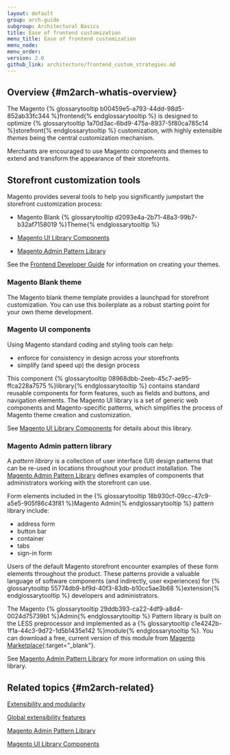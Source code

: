 ```yaml
---
layout: default
group: arch-guide
subgroup: Architectural Basics
title: Ease of frontend customization
menu_title: Ease of frontend customization
menu_node:
menu_order:
version: 2.0
github_link: architecture/frontend_custom_strategies.md
---
```


## Overview {#m2arch-whatis-overview}

The Magento {% glossarytooltip b00459e5-a793-44dd-98d5-852ab33fc344 %}frontend{% endglossarytooltip %} is designed to optimize {% glossarytooltip 1a70d3ac-6bd9-475a-8937-5f80ca785c14 %}storefront{% endglossarytooltip %} customization, with highly extensible <i>themes</i> being the central customization mechanism.

Merchants are encouraged to use Magento components and themes to extend and transform the appearance of their storefronts.

## Storefront customization tools

Magento provides several tools to help you significantly jumpstart the storefront customization process:

* Magento Blank {% glossarytooltip d2093e4a-2b71-48a3-99b7-b32af7158019 %}Theme{% endglossarytooltip %}

* <a href="{{page.baseurl}}ui-components/ui-component.html">Magento UI Library Components</a>

* <a href="{{page.baseurl}}pattern-library/bk-pattern.html">Magento Admin Pattern Library</a>

See the <a href="{{page.baseurl}}frontend-dev-guide/bk-frontend-dev-guide.html">Frontend Developer Guide</a> for information on creating your themes.

### Magento Blank theme

The Magento blank theme template provides a launchpad for storefront customization. You can use this boilerplate as a robust starting point for your own theme development.

### Magento UI components
Using Magento standard coding and styling tools can help:

* enforce for consistency in design across your storefronts
* simplify (and speed up) the design process

This component {% glossarytooltip 08968dbb-2eeb-45c7-ae95-ffca228a7575 %}library{% endglossarytooltip %} contains standard reusable components for form features, such as fields and buttons, and navigation elements. The Magento UI library is a set of generic web components and Magento-specific patterns, which simplifies the process of Magento theme creation and customization.

See <a href="{{page.baseurl}}ui-components/ui-component.html">Magento UI Library Components</a> for details about this library.

### Magento Admin pattern library

A <i>pattern library</i> is a collection of user interface (UI) design patterns that can be re-used in locations throughout your product installation. The <a href="{{page.baseurl}}pattern-library/bk-pattern.html">Magento Admin Pattern Library</a> defines examples of components that administrators working with the storefront can use.

Form elements included in the {% glossarytooltip 18b930cf-09cc-47c9-a5e5-905f86c43f81 %}Magento Admin{% endglossarytooltip %} pattern library include:

* address form
* button bar
* container
* tabs
* sign-in form

Users of the default Magento storefront encounter examples of these form elements throughout the product. These patterns provide a valuable language of software components (and indirectly, user experiences) for {% glossarytooltip 55774db9-bf9d-40f3-83db-b10cc5ae3b68 %}extension{% endglossarytooltip %} developers and administrators.

The Magento {% glossarytooltip 29ddb393-ca22-4df9-a8d4-0024d75739b1 %}Admin{% endglossarytooltip %} Pattern library is built on the LESS preprocessor and implemented as a {% glossarytooltip c1e4242b-1f1a-44c3-9d72-1d5b1435e142 %}module{% endglossarytooltip %}. You can download a free, current version of this module from [Magento Marketplace](https://marketplace.magento.com/){:target="_blank"}.

See <a href="{{page.baseurl}}pattern-library/bk-pattern.html">Magento Admin Pattern Library</a> for more information on using this library.

## Related topics {#m2arch-related}

<a href="{{page.baseurl}}architecture/extensibility.html">Extensibility and modularity</a>

<a href="{{page.baseurl}}architecture/global_extensibility_features.html">Global extensibility features</a>

<a href="{{page.baseurl}}pattern-library/bk-pattern.html">Magento Admin Pattern Library</a>

<a href="{{page.baseurl}}ui-components/ui-component.html">Magento UI Library Components</a>
